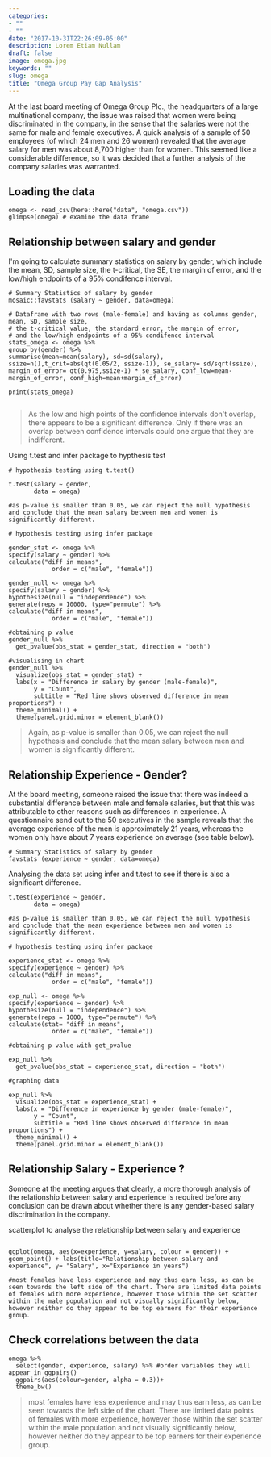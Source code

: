 ```yaml
---
categories:
- ""
- ""
date: "2017-10-31T22:26:09-05:00"
description: Lorem Etiam Nullam
draft: false
image: omega.jpg
keywords: ""
slug: omega
title: "Omega Group Pay Gap Analysis"
---
```


At the last board meeting of Omega Group Plc., the headquarters of a large multinational company, the issue was raised that women were being discriminated in the company, in the sense that the salaries were not the same for male and female executives. A quick analysis of a sample of 50 employees (of which 24 men and 26 women) revealed that the average salary for men was about 8,700 higher than for women. This seemed like a considerable difference, so it was decided that a further analysis of the company salaries was warranted. 


## Loading the data

```{r load_omega_data}
omega <- read_csv(here::here("data", "omega.csv"))
glimpse(omega) # examine the data frame
```

## Relationship between salary and gender

I'm going to calculate summary statistics on salary by gender, which include the mean, SD, sample size, the t-critical, the SE, the margin of error, and the low/high endpoints of a 95% condifence interval.

```{r, confint_single_valiables}
# Summary Statistics of salary by gender
mosaic::favstats (salary ~ gender, data=omega)

# Dataframe with two rows (male-female) and having as columns gender, mean, SD, sample size, 
# the t-critical value, the standard error, the margin of error, 
# and the low/high endpoints of a 95% condifence interval
stats_omega <- omega %>%
group_by(gender) %>%
summarise(mean=mean(salary), sd=sd(salary), ssize=n(),t_crit=abs(qt(0.05/2, ssize-1)), se_salary= sd/sqrt(ssize), margin_of_error= qt(0.975,ssize-1) * se_salary, conf_low=mean-margin_of_error, conf_high=mean+margin_of_error)
  
print(stats_omega)


```

> As the low and high points of the confidence intervals don't overlap, there appears to be a significant difference. Only if there was an overlap between confidence intervals could one argue that they are indifferent.

Using t.test and infer package to hypthesis test

```{r, hypothesis_testing}
# hypothesis testing using t.test() 

t.test(salary ~ gender, 
       data = omega)

#as p-value is smaller than 0.05, we can reject the null hypothesis and conclude that the mean salary between men and women is significantly different. 

# hypothesis testing using infer package

gender_stat <- omega %>% 
specify(salary ~ gender) %>% 
calculate("diff in means", 
            order = c("male", "female"))

gender_null <- omega %>% 
specify(salary ~ gender) %>% 
hypothesize(null = "independence") %>% 
generate(reps = 10000, type="permute") %>%  
calculate("diff in means", 
            order = c("male", "female"))

#obtaining p value
gender_null %>% 
  get_pvalue(obs_stat = gender_stat, direction = "both")

#visualising in chart
gender_null %>% 
  visualize(obs_stat = gender_stat) + 
  labs(x = "Difference in salary by gender (male-female)",
       y = "Count",
       subtitle = "Red line shows observed difference in mean proportions") +
  theme_minimal() +
  theme(panel.grid.minor = element_blank())
```

> Again, as p-value is smaller than 0.05, we can reject the null hypothesis and conclude that the mean salary between men and women is significantly different.


## Relationship Experience - Gender?

At the board meeting, someone raised the issue that there was indeed a substantial difference between male and female salaries, but that this was attributable to other reasons such as differences in experience. A questionnaire send out to the 50 executives in the sample reveals that the average experience of the men is approximately 21 years, whereas the women only have about 7 years experience on average (see table below).

```{r, experience_stats}
# Summary Statistics of salary by gender
favstats (experience ~ gender, data=omega)

```

Analysing the data set using infer and t.test to see if there is also a significant difference. 
```{r}
t.test(experience ~ gender, 
       data = omega)

#as p-value is smaller than 0.05, we can reject the null hypothesis and conclude that the mean experience between men and women is significantly different.

# hypothesis testing using infer package

experience_stat <- omega %>% 
specify(experience ~ gender) %>% 
calculate("diff in means", 
            order = c("male", "female"))

exp_null <- omega %>% 
specify(experience ~ gender) %>% 
hypothesize(null = "independence") %>% 
generate(reps = 1000, type="permute") %>%  
calculate(stat= "diff in means", 
            order = c("male", "female"))

#obtaining p value with get_pvalue

exp_null %>% 
  get_pvalue(obs_stat = experience_stat, direction = "both")

#graphing data

exp_null %>% 
  visualize(obs_stat = experience_stat) + 
  labs(x = "Difference in experience by gender (male-female)",
       y = "Count",
       subtitle = "Red line shows observed difference in mean proportions") +
  theme_minimal() +
  theme(panel.grid.minor = element_blank())
```



## Relationship Salary - Experience ?

Someone at the meeting argues that clearly, a more thorough analysis of the relationship between salary and experience is required before any conclusion can be drawn about whether there is any gender-based salary discrimination in the company.

scatterplot to analyse the relationship between salary and experience


```{r, salary_exp_scatter}

ggplot(omega, aes(x=experience, y=salary, colour = gender)) + geom_point() + labs(title="Relationship between salary and experience", y= "Salary", x="Experience in years") 

#most females have less experience and may thus earn less, as can be seen towards the left side of the chart. There are limited data points of females with more experience, however those within the set scatter within the male population and not visually significantly below, however neither do they appear to be top earners for their experience group.
```


## Check correlations between the data

```{r, ggpairs}
omega %>% 
  select(gender, experience, salary) %>% #order variables they will appear in ggpairs()
  ggpairs(aes(colour=gender, alpha = 0.3))+
  theme_bw()
```

> most females have less experience and may thus earn less, as can be seen towards the left side of the chart. There are limited data points of females with more experience, however those within the set scatter within the male population and not visually significantly below, however neither do they appear to be top earners for their experience group.